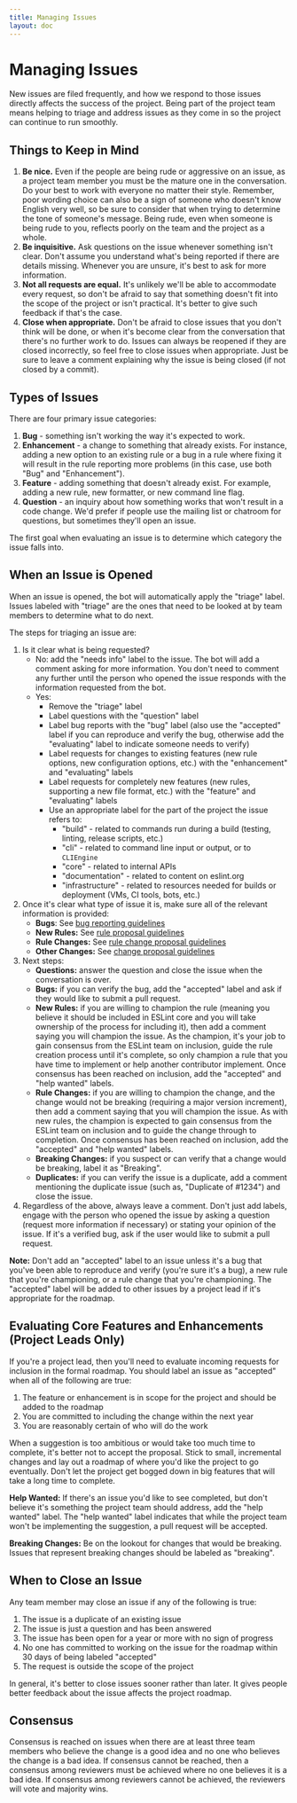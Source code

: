 ```yaml
---
title: Managing Issues
layout: doc
---
```

<!-- Note: No pull requests accepted for this file. See README.md in the root directory for details. -->

# Managing Issues

New issues are filed frequently, and how we respond to those issues directly affects the success of the project. Being part of the project team means helping to triage and address issues as they come in so the project can continue to run smoothly.

## Things to Keep in Mind

1. **Be nice.** Even if the people are being rude or aggressive on an issue, as a project team member you must be the mature one in the conversation. Do your best to work with everyone no matter their style. Remember, poor wording choice can also be a sign of someone who doesn't know English very well, so be sure to consider that when trying to determine the tone of someone's message. Being rude, even when someone is being rude to you, reflects poorly on the team and the project as a whole.
1. **Be inquisitive.** Ask questions on the issue whenever something isn't clear. Don't assume you understand what's being reported if there are details missing. Whenever you are unsure, it's best to ask for more information.
1. **Not all requests are equal.** It's unlikely we'll be able to accommodate every request, so don't be afraid to say that something doesn't fit into the scope of the project or isn't practical. It's better to give such feedback if that's the case.
1. **Close when appropriate.** Don't be afraid to close issues that you don't think will be done, or when it's become clear from the conversation that there's no further work to do. Issues can always be reopened if they are closed incorrectly, so feel free to close issues when appropriate. Just be sure to leave a comment explaining why the issue is being closed (if not closed by a commit).

## Types of Issues

There are four primary issue categories:

1. **Bug** - something isn't working the way it's expected to work.
1. **Enhancement** - a change to something that already exists. For instance, adding a new option to an existing rule or a bug in a rule where fixing it will result in the rule reporting more problems (in this case, use both "Bug" and "Enhancement").
1. **Feature** - adding something that doesn't already exist. For example, adding a new rule, new formatter, or new command line flag.
1. **Question** - an inquiry about how something works that won't result in a code change. We'd prefer if people use the mailing list or chatroom for questions, but sometimes they'll open an issue.

The first goal when evaluating an issue is to determine which category the issue falls into.

## When an Issue is Opened

When an issue is opened, the bot will automatically apply the "triage" label. Issues labeled with "triage" are the ones that need to be looked at by team members to determine what to do next.

The steps for triaging an issue are:

1. Is it clear what is being requested?
    * No: add the "needs info" label to the issue. The bot will add a comment asking for more information. You don't need to comment any further until the person who opened the issue responds with the information requested from the bot.
    * Yes:
        * Remove the "triage" label
        * Label questions with the "question" label
        * Label bug reports with the "bug" label (also use the "accepted" label if you can reproduce and verify the bug, otherwise add the "evaluating" label to indicate someone needs to verify)
        * Label requests for changes to existing features (new rule options, new configuration options, etc.) with the "enhancement" and "evaluating" labels
        * Label requests for completely new features (new rules, supporting a new file format, etc.) with the "feature" and "evaluating" labels
        * Use an appropriate label for the part of the project the issue refers to:
            * "build" - related to commands run during a build (testing, linting, release scripts, etc.)
            * "cli" - related to command line input or output, or to `CLIEngine`
            * "core" - related to internal APIs
            * "documentation" - related to content on eslint.org
            * "infrastructure" - related to resources needed for builds or deployment (VMs, CI tools, bots, etc.)
1. Once it's clear what type of issue it is, make sure all of the relevant information is provided:
    * **Bugs**: See [bug reporting guidelines](/docs/developer-guide/contributing/reporting-bugs)
    * **New Rules:** See [rule proposal guidelines](/docs/developer-guide/contributing/new-rules)
    * **Rule Changes:** See [rule change proposal guidelines](/docs/developer-guide/contributing/rule-changes)
    * **Other Changes:** See [change proposal guidelines](http://eslint.org/docs/developer-guide/contributing/changes)
1. Next steps:
    * **Questions:** answer the question and close the issue when the conversation is over.
    * **Bugs:** if you can verify the bug, add the "accepted" label and ask if they would like to submit a pull request.
    * **New Rules:** if you are willing to champion the rule (meaning you believe it should be included in ESLint core and you will take ownership of the process for including it), then add a comment saying you will champion the issue. As the champion, it's your job to gain consensus from the ESLint team on inclusion, guide the rule creation process until it's complete, so only champion a rule that you have time to implement or help another contributor implement. Once consensus has been reached on inclusion, add the "accepted" and "help wanted" labels.
    * **Rule Changes:** if you are willing to champion the change, and the change would not be breaking (requiring a major version increment), then add a comment saying that you will champion the issue. As with new rules, the champion is expected to gain consensus from the ESLint team on inclusion and to guide the change through to completion. Once consensus has been reached on inclusion, add the "accepted" and "help wanted" labels.
    * **Breaking Changes:** if you suspect or can verify that a change would be breaking, label it as "Breaking".
    * **Duplicates:** if you can verify the issue is a duplicate, add a comment mentioning the duplicate issue (such as, "Duplicate of #1234") and close the issue.
1. Regardless of the above, always leave a comment. Don't just add labels, engage with the person who opened the issue by asking a question (request more information if necessary) or stating your opinion of the issue. If it's a verified bug, ask if the user would like to submit a pull request.

**Note:** Don't add an "accepted" label to an issue unless it's a bug that you've been able to reproduce and verify (you're sure it's a bug), a new rule that you're championing, or a rule change that you're championing. The "accepted" label will be added to other issues by a project lead if it's appropriate for the roadmap.

## Evaluating Core Features and Enhancements (Project Leads Only)

If you're a project lead, then you'll need to evaluate incoming requests for inclusion in the formal roadmap. You should label an issue as "accepted" when all of the following are true:

1. The feature or enhancement is in scope for the project and should be added to the roadmap
1. You are committed to including the change within the next year
1. You are reasonably certain of who will do the work

When a suggestion is too ambitious or would take too much time to complete, it's better not to accept the proposal. Stick to small, incremental changes and lay out a roadmap of where you'd like the project to go eventually. Don't let the project get bogged down in big features that will take a long time to complete.

**Help Wanted:** If there's an issue you'd like to see completed, but don't believe it's something the project team should address, add the "help wanted" label. The "help wanted" label indicates that while the project team won't be implementing the suggestion, a pull request will be accepted.

**Breaking Changes:** Be on the lookout for changes that would be breaking. Issues that represent breaking changes should be labeled as "breaking".

## When to Close an Issue

Any team member may close an issue if any of the following is true:

1. The issue is a duplicate of an existing issue
1. The issue is just a question and has been answered
1. The issue has been open for a year or more with no sign of progress
1. No one has committed to working on the issue for the roadmap within 30 days of being labeled "accepted"
1. The request is outside the scope of the project

In general, it's better to close issues sooner rather than later. It gives people better feedback about the issue affects the project roadmap.

## Consensus

Consensus is reached on issues when there are at least three team members who believe the change is a good idea and no one who believes the change is a bad idea. If consensus cannot be reached, then a consensus among reviewers must be achieved where no one believes it is a bad idea. If consensus among reviewers cannot be achieved, the reviewers will vote and majority wins.
